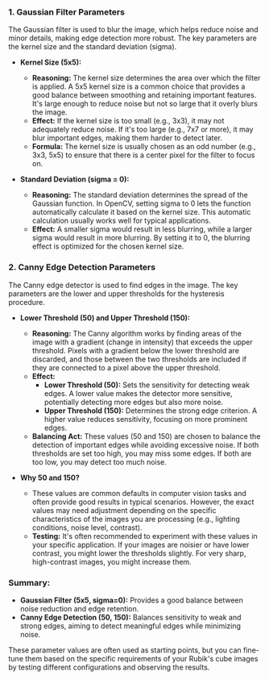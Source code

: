 ### 1. **Gaussian Filter Parameters**

The Gaussian filter is used to blur the image, which helps reduce noise and minor details, making edge detection more robust. The key parameters are the kernel size and the standard deviation (sigma).

- **Kernel Size (5x5):**
  - **Reasoning:** The kernel size determines the area over which the filter is applied. A 5x5 kernel size is a common choice that provides a good balance between smoothing and retaining important features. It's large enough to reduce noise but not so large that it overly blurs the image.
  - **Effect:** If the kernel size is too small (e.g., 3x3), it may not adequately reduce noise. If it's too large (e.g., 7x7 or more), it may blur important edges, making them harder to detect later.
  - **Formula:** The kernel size is usually chosen as an odd number (e.g., 3x3, 5x5) to ensure that there is a center pixel for the filter to focus on.

- **Standard Deviation (sigma = 0):**
  - **Reasoning:** The standard deviation determines the spread of the Gaussian function. In OpenCV, setting sigma to 0 lets the function automatically calculate it based on the kernel size. This automatic calculation usually works well for typical applications.
  - **Effect:** A smaller sigma would result in less blurring, while a larger sigma would result in more blurring. By setting it to 0, the blurring effect is optimized for the chosen kernel size.
  
### 2. **Canny Edge Detection Parameters**

The Canny edge detector is used to find edges in the image. The key parameters are the lower and upper thresholds for the hysteresis procedure.

- **Lower Threshold (50) and Upper Threshold (150):**
  - **Reasoning:** The Canny algorithm works by finding areas of the image with a gradient (change in intensity) that exceeds the upper threshold. Pixels with a gradient below the lower threshold are discarded, and those between the two thresholds are included if they are connected to a pixel above the upper threshold.
  - **Effect:** 
    - **Lower Threshold (50):** Sets the sensitivity for detecting weak edges. A lower value makes the detector more sensitive, potentially detecting more edges but also more noise.
    - **Upper Threshold (150):** Determines the strong edge criterion. A higher value reduces sensitivity, focusing on more prominent edges.
  - **Balancing Act:** These values (50 and 150) are chosen to balance the detection of important edges while avoiding excessive noise. If both thresholds are set too high, you may miss some edges. If both are too low, you may detect too much noise.

- **Why 50 and 150?**
  - These values are common defaults in computer vision tasks and often provide good results in typical scenarios. However, the exact values may need adjustment depending on the specific characteristics of the images you are processing (e.g., lighting conditions, noise level, contrast).
  - **Testing:** It's often recommended to experiment with these values in your specific application. If your images are noisier or have lower contrast, you might lower the thresholds slightly. For very sharp, high-contrast images, you might increase them.

### Summary:
- **Gaussian Filter (5x5, sigma=0):** Provides a good balance between noise reduction and edge retention.
- **Canny Edge Detection (50, 150):** Balances sensitivity to weak and strong edges, aiming to detect meaningful edges while minimizing noise.

These parameter values are often used as starting points, but you can fine-tune them based on the specific requirements of your Rubik's cube images by testing different configurations and observing the results.
